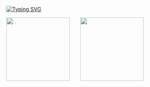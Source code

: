 <a href="https://git.io/typing-svg"><img src="https://readme-typing-svg.herokuapp.com?font=Fira+Code&size=18&pause=1000&color=000000&center=true&vCenter=true&width=435&lines=%F0%9F%94%88Code+is+a+tool%2C+thought+is+the+essence" alt="Typing SVG" /></a>

<div align="">
<span> </span>
<img height="170px" src="https://github-readme-stats.vercel.app/api?username=deerlulu" /><span>  </span><img height="170px" src="https://github-readme-stats.vercel.app/api/top-langs/?username=deerlulu&layout=compact&langs_count=8" />

</div>
